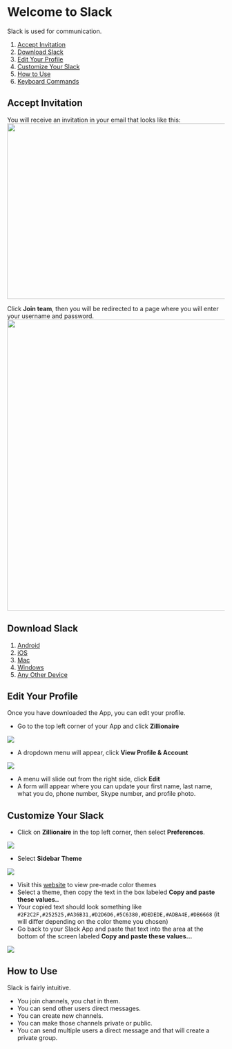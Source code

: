 # Welcome to Slack

Slack is used for communication.

1. [Accept Invitation](#accept-invitation)
1. [Download Slack](#download-slack)
1. [Edit Your Profile](#edit-your-profile)
1. [Customize Your Slack](#customize-your-slack)
1. [How to Use](#how-to-use)
1. [Keyboard Commands](#keyboard-commands)

## Accept Invitation
You will receive an invitation in your email that looks like this:
<img
  height=406
  src="https://raw.githubusercontent.com/tommydangerous/slack-onboarding/master/slack-invitation-email.png"
  width=634
/>

Click **Join team**, then you will be redirected to a page where you will enter your username and password.
<img
  height=673
  src="https://raw.githubusercontent.com/tommydangerous/slack-onboarding/master/slack-signup-form.png"
  width=564
/>

## Download Slack
1. [Android](https://play.google.com/store/apps/details?id=com.Slack&hl=en)
2. [iOS](https://itunes.apple.com/us/app/slack-team-communication/id618783545?mt=8)
3. [Mac](https://itunes.apple.com/us/app/slack/id803453959?mt=12)
4. [Windows](https://slack.com/ssb/download-win)
5. [Any Other Device](https://slack.com/downloads)

## Edit Your Profile
Once you have downloaded the App, you can edit your profile.

- Go to the top left corner of your App and click **Zillionaire**
<img src="https://raw.githubusercontent.com/tommydangerous/slack-onboarding/master/slack-menu-button.png" />

- A dropdown menu will appear, click **View Profile & Account**
<img src="https://raw.githubusercontent.com/tommydangerous/slack-onboarding/master/slack-dropdown-menu.png" />

- A menu will slide out from the right side, click **Edit**
- A form will appear where you can update your first name, last name, what you do, phone number, Skype number, and profile photo.


## Customize Your Slack
- Click on **Zillionaire** in the top left corner, then select **Preferences**.

<img src="https://raw.githubusercontent.com/tommydangerous/slack-onboarding/master/slack-menu-button.png" />

- Select **Sidebar Theme**

<img src="https://raw.githubusercontent.com/tommydangerous/slack-onboarding/master/slack-sidebar-theme.png" />

- Visit this [website](http://slackthemes.net/#/afterglow) to view pre-made color themes
- Select a theme, then copy the text in the box labeled **Copy and paste these values..**
- Your copied text should look something like `#2F2C2F,#252525,#A36B31,#D2D6D6,#5C6380,#DEDEDE,#ADBA4E,#DB6668` (it will differ depending on the color theme you chosen)
- Go back to your Slack App and paste that text into the area at the bottom of the screen labeled **Copy and paste these values...**
<img src="https://raw.githubusercontent.com/tommydangerous/slack-onboarding/master/slack-sidebar-colors.png" />

## How to Use
Slack is fairly intuitive.

- You join channels, you chat in them. 
- You can send other users direct messages. 
- You can create new channels. 
- You can make those channels private or public. 
- You can send multiple users a direct message and that will create a private group.

